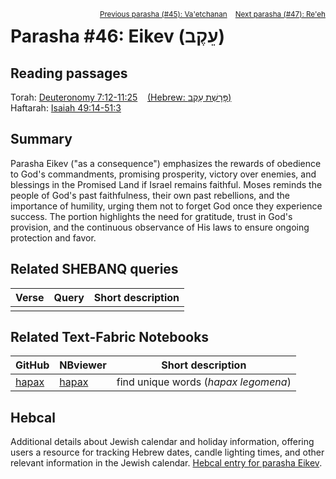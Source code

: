 <span style="float: right;"><sup> <a href="../45%20-%20Va'etchanan">Previous parasha (#45): Va'etchanan</a> &nbsp;&nbsp; <a href="../47%20-%20Re'eh">Next parasha (#47): Re'eh</a></sup></span>

# Parasha #46: Eikev (עֵקֶב)

## Reading passages

Torah: <a href="https://www.stepbible.org/?q=version=NASB2020|reference=Deut.7:12-11:25&options=HNVUG" target="_blank">Deuteronomy 7:12-11:25</a> &nbsp;&nbsp; <a href="https://tikkun.io/#/p/eikev" target="_blank">(Hebrew: פָּרָשַׁת עֵקֶב)</a><br>
Haftarah: 
<a href="https://www.stepbible.org/?q=version=NASB2020|reference=Is.49:14-51:3&options=HNVUG" target="_blank">Isaiah 49:14-51:3</a>

## Summary

Parasha Eikev ("as a consequence") emphasizes the rewards of obedience to God's commandments, promising prosperity, victory over enemies, and blessings in the Promised Land if Israel remains faithful. Moses reminds the people of God's past faithfulness, their own past rebellions, and the importance of humility, urging them not to forget God once they experience success. The portion highlights the need for gratitude, trust in God's provision, and the continuous observance of His laws to ensure ongoing protection and favor.

## Related SHEBANQ queries

Verse | Query | Short description
--- | --- | --- 
||

## Related Text-Fabric Notebooks

GitHub | NBviewer | Short description
---|---|---
[hapax](hapax.ipynb) | <a href="https://nbviewer.org/github/tonyjurg/Parashot/blob/main/WeeklyParasha/46%20-%20Eikev/hapax.ipynb" target="_blank">hapax</a> | find unique words (*hapax legomena*)

## Hebcal

Additional details about Jewish calendar and holiday information, offering users a resource for tracking Hebrew dates, candle lighting times, and other relevant information in the Jewish calendar. <a href="https://www.hebcal.com/sedrot/eikev" target="_blank">Hebcal entry for parasha Eikev</a>.
